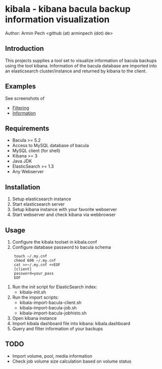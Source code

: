 kibala - kibana bacula backup information visualization
=======================================================

Author: Armin Pech <github (at) arminpech (dot) de>

Introduction
------------
This projects supplies a tool set to visualize information of bacula backups
using the tool kibana.
Information of the bacula database are imported into an elasticsearch
cluster/instance and returned by kibana to the client.

Examples
--------
See screenshots of
* [Filtering](/doc/screenshots/kibala1.png)
* [Information](/doc/screenshots/kibala2.png)

Requirements
------------
* Bacula >= 5.2
* Access to MySQL database of bacula
* MySQL client (for shell)
* Kibana >= 3
* Java JDK
* ElasticSearch >= 1.3
* Any Webserver

Installation
------------
1. Setup elasticsearch instance
1. Start elasticsearch server
1. Setup kibana instance with your favorite webserver
1. Start webserver and check kibana via webbrowser

Usage
-----
1. Configure the kibala toolset in kibala.conf
1. Configure database password to bacula schema
```
    touch ~/.my.cnf
    chmod 600 ~/.my.cnf
    cat >>~/.my.cnf <<EOF
    [client]
    password=your_pass
    EOF
```
1. Run the init script for ElasticSearch index:
   * kibala-init.sh
1. Run the import scripts:
   * kibala-import-bacula-client.sh
   * kibala-import-bacula-job.sh
   * kibala-import-bacula-jobhisto.sh
1. Open kibana instance
1. Import kibala dashboard file into kibana: kibala.dashboard
1. Query and filter information of your backups

TODO
----
* Import volume, pool, media information
* Check job volume size calculation based on volume status

